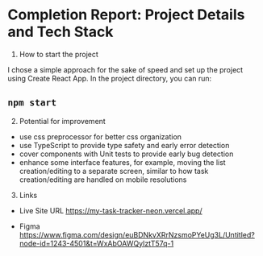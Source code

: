 # Completion Report: Project Details and Tech Stack

1. How to start the project

I chose a simple approach for the sake of speed and set up the project using Create React App.
In the project directory, you can run:

## `npm start`

2. Potential for improvement

- use css preprocessor for better css organization
- use TypeScript to provide type safety and early error detection
- cover components with Unit tests to provide early bug detection
- enhance some interface features, for example, moving the list creation/editing to a separate screen, similar to how task creation/editing are handled on mobile resolutions

3. Links

- Live Site URL
https://my-task-tracker-neon.vercel.app/

- Figma
https://www.figma.com/design/euBDNkvXRrNzsmoPYeUg3L/Untitled?node-id=1243-4501&t=WxAbOAWQyIztT57q-1

